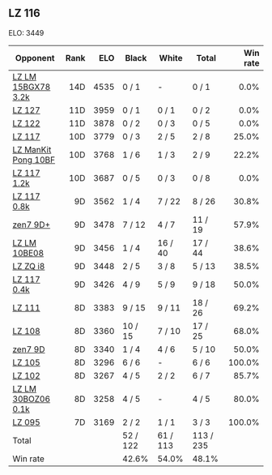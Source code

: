 ## LZ 116 ##

ELO: 3449

Opponent | Rank | ELO | Black | White | Total | Win rate
---------|-----:|----:|-------|-------|-------|-------:
[LZ LM 15BGX78 3.2k](LZ%20LM%2015BGX78%203.2k.md) | 14D | 4535 | 0 / 1 | - | 0 / 1 | 0.0%
[LZ 127](LZ%20127.md) | 11D | 3959 | 0 / 1 | 0 / 1 | 0 / 2 | 0.0%
[LZ 122](LZ%20122.md) | 11D | 3878 | 0 / 2 | 0 / 3 | 0 / 5 | 0.0%
[LZ 117](LZ%20117.md) | 10D | 3779 | 0 / 3 | 2 / 5 | 2 / 8 | 25.0%
[LZ ManKit Pong 10BF](LZ%20ManKit%20Pong%2010BF.md) | 10D | 3768 | 1 / 6 | 1 / 3 | 2 / 9 | 22.2%
[LZ 117 1.2k](LZ%20117%201.2k.md) | 10D | 3687 | 0 / 5 | 0 / 3 | 0 / 8 | 0.0%
[LZ 117 0.8k](LZ%20117%200.8k.md) | 9D | 3562 | 1 / 4 | 7 / 22 | 8 / 26 | 30.8%
[zen7 9D+](zen7%209D+.md) | 9D | 3478 | 7 / 12 | 4 / 7 | 11 / 19 | 57.9%
[LZ LM 10BE08](LZ%20LM%2010BE08.md) | 9D | 3456 | 1 / 4 | 16 / 40 | 17 / 44 | 38.6%
[LZ ZQ i8](LZ%20ZQ%20i8.md) | 9D | 3448 | 2 / 5 | 3 / 8 | 5 / 13 | 38.5%
[LZ 117 0.4k](LZ%20117%200.4k.md) | 9D | 3426 | 4 / 9 | 5 / 9 | 9 / 18 | 50.0%
[LZ 111](LZ%20111.md) | 8D | 3383 | 9 / 15 | 9 / 11 | 18 / 26 | 69.2%
[LZ 108](LZ%20108.md) | 8D | 3360 | 10 / 15 | 7 / 10 | 17 / 25 | 68.0%
[zen7 9D](zen7%209D.md) | 8D | 3340 | 1 / 4 | 4 / 6 | 5 / 10 | 50.0%
[LZ 105](LZ%20105.md) | 8D | 3296 | 6 / 6 | - | 6 / 6 | 100.0%
[LZ 102](LZ%20102.md) | 8D | 3267 | 4 / 5 | 2 / 2 | 6 / 7 | 85.7%
[LZ LM 30BOZ06 0.1k](LZ%20LM%2030BOZ06%200.1k.md) | 8D | 3258 | 4 / 5 | - | 4 / 5 | 80.0%
[LZ 095](LZ%20095.md) | 7D | 3169 | 2 / 2 | 1 / 1 | 3 / 3 | 100.0%
Total | | | 52 / 122 | 61 / 113 | 113 / 235 | 
Win rate| | | 42.6% | 54.0% | 48.1% | 
